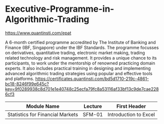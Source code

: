 # Executive-Programme-in-Algorithmic-Trading
https://www.quantinsti.com/epat

A 6-month certified programme accredited by The Institute of Banking and Finance (IBF, Singapore) under the IBF Standards.  The programme focusses on derivatives, quantitative trading, electronic market making, trading related technology and risk management.  It provides a unique chance to its participants, to work under the mentorship of renowned practicing domain experts.  It also includes practical training in designing and implementing advanced algorithmic trading strategies using popular and effective tools and platforms.
https://certificates.quantinsti.com/bd5d1710-219c-4861-bc18-8246f99e645c?key=9f0289938c8d701e1e40748c25ecfa79fc8a53116af33bf13c9de7cae2286cf3

| Module Name  | Lecture |First Header  | 
| ------------- | ------------- |------------- | 
| Statistics for Financial Markets   | SFM-01  |Introduction to Excel   | 

